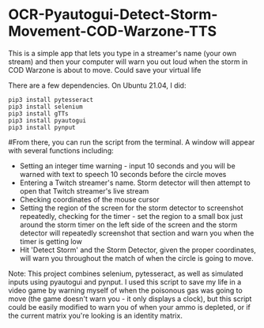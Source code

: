# OCR-Pyautogui-Detect-Storm-Movement-COD-Warzone-TTS
This is a simple app that lets you type in a streamer's name (your own stream) and then your computer will warn you out loud when the storm in COD Warzone is about to move. Could save your virtual life

There are a few dependencies. On Ubuntu 21.04, I did:
```
pip3 install pytesseract
pip3 install selenium
pip3 install gTTs
pip3 install pyautogui
pip3 install pynput
```
#From there, you can run the script from the terminal. A window will appear with several functions including:
* Setting an integer time warning - input 10 seconds and you will be warned with text to speech 10 seconds before the circle moves
* Entering a Twitch streamer's name. Storm detector will then attempt to open that Twitch streamer's live stream
* Checking coordinates of the mouse cursor
* Setting the region of the screen for the storm detector to screenshot repeatedly, checking for the timer - set the region to a small box just around the storm timer on the left side of the screen and the storm detector will repeatedly screenshot that section and warn you when the timer is getting low
* Hit 'Detect Storm' and the Storm Detector, given the proper coordinates, will warn you throughout the match of when the circle is going to move. 

Note: This project combines selenium, pytesseract, as well as simulated inputs using pyautogui and pynput. I used this script to save my life in a video game by warning myself of when the poisonous gas was going to move (the game doesn't warn you - it only displays a clock), but this script could be easily modified to warn you of when your ammo is depleted, or if the current matrix you're looking is an identity matrix. 

